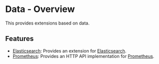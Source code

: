 ﻿# Data - Overview

This provides extensions based on data.

## Features

* [Elasticsearch](/framework/utils/data/elasticsearch): Provides an extension for [Elasticsearch](https://github.com/elastic/elasticsearch).
* [Prometheus](/framework/utils/data/prometheus): Provides an HTTP API implementation for [Prometheus](https://prometheus.io/docs/prometheus/latest/querying/api/).
